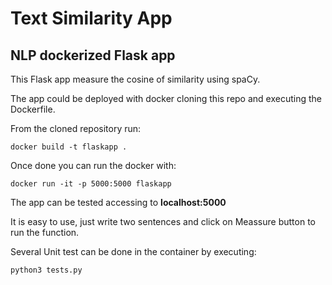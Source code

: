 # Text Similarity App
## NLP dockerized Flask app

This Flask app measure the cosine of similarity using spaCy.

The app could be deployed with docker cloning this repo and executing the Dockerfile.

From the cloned repository run:

`docker build -t flaskapp .`

Once done you can run the docker with:

`docker run -it -p 5000:5000 flaskapp`

The app can be tested accessing to **localhost:5000** 

It is easy to use, just write two sentences and click on Meassure button to run the function.

Several Unit test can be done in the container by executing:

`python3 tests.py`

